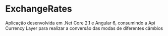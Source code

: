 # ExchangeRates

Aplicação desenvolvida em .Net Core 2.1 e Angular 6, consumindo a Api Currency Layer para realizar a conversão das modas de diferentes câmbios
